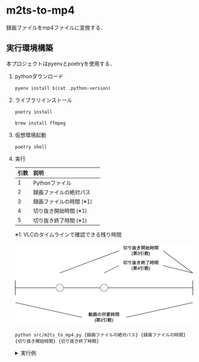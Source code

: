 # m2ts-to-mp4

録画ファイルをmp4ファイルに変換する．

## 実行環境構築

本プロジェクトはpyenvとpoetryを使用する．

1. pythonダウンロード

    ```shell
    pyenv install $(cat .python-version)
    ```

1. ライブラリインストール

    ```shell
    poetry install
    ```

    ```shell
    brew install ffmpeg
    ```

1. 仮想環境起動

    ```shell
    poetry shell
    ```

1. 実行

    | 引数 | 説明 |
    | --- | --- |
    | 1 | Pythonファイル |
    | 2 | 録画ファイルの絶対パス |
    | 3 | 録画ファイルの時間 (※1)　|
    | 4 | 切り抜き開始時間 (※1) |
    | 5 | 切り抜き終了時間 (※1) |

    ※1: VLCのタイムラインで確認できる残り時間

    ![time](docs/assets/time.drawio.png)

    ```shell
    python src/m2ts_to_mp4.py {録画ファイルの絶対パス} {録画ファイルの時間} {切り抜き開始時間} {切り抜き終了時間}
    ```

    <details>

    <summary>実行例</summary>

    ```shell
    python src/m2ts_to_mp4.py 'file/to/absolute/path/file_name.m2ts' 00:49:05 00:40:00 00:39:30
    ```

    </details>
